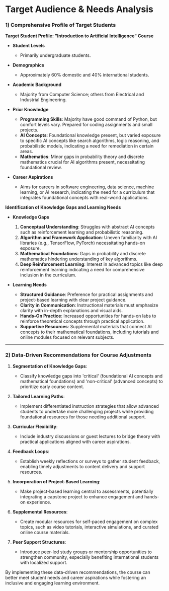 Target Audience & Needs Analysis
================================

### 1) Comprehensive Profile of Target Students

**Target Student Profile: "Introduction to Artificial Intelligence" Course**

- **Student Levels**
  - Primarily undergraduate students.

- **Demographics**
  - Approximately 60% domestic and 40% international students.

- **Academic Background**
  - Majority from Computer Science; others from Electrical and Industrial Engineering.
  
- **Prior Knowledge**
  - **Programming Skills**: Majority have good command of Python, but comfort levels vary. Prepared for coding assignments and small projects.
  - **AI Concepts**: Foundational knowledge present, but varied exposure to specific AI concepts like search algorithms, logic reasoning, and probabilistic models, indicating a need for remediation in certain areas.
  - **Mathematics**: Minor gaps in probability theory and discrete mathematics crucial for AI algorithms present, necessitating foundational review.

- **Career Aspirations**
  - Aims for careers in software engineering, data science, machine learning, or AI research, indicating the need for a curriculum that integrates foundational concepts with real-world applications.

**Identification of Knowledge Gaps and Learning Needs**

- **Knowledge Gaps**
  1. **Conceptual Understanding**: Struggles with abstract AI concepts such as reinforcement learning and probabilistic reasoning.
  2. **Algorithm and Framework Application**: Uneven familiarity with AI libraries (e.g., TensorFlow, PyTorch) necessitating hands-on exposure.
  3. **Mathematical Foundations**: Gaps in probability and discrete mathematics hindering understanding of key algorithms.
  4. **Deep Reinforcement Learning**: Interest in advanced topics like deep reinforcement learning indicating a need for comprehensive inclusion in the curriculum.

- **Learning Needs**
  - **Structured Guidance**: Preference for practical assignments and project-based learning with clear project guidance.
  - **Clarity in Communication**: Instructional materials must emphasize clarity with in-depth explanations and visual aids.
  - **Hands-On Practice**: Increased opportunities for hands-on labs to reinforce theoretical concepts through practical application.
  - **Supportive Resources**: Supplemental materials that connect AI concepts to their mathematical foundations, including tutorials and online modules focused on relevant subjects.

---

### 2) Data-Driven Recommendations for Course Adjustments

1. **Segmentation of Knowledge Gaps**:
   - Classify knowledge gaps into 'critical' (foundational AI concepts and mathematical foundations) and 'non-critical' (advanced concepts) to prioritize early course content.

2. **Tailored Learning Paths**:
   - Implement differentiated instruction strategies that allow advanced students to undertake more challenging projects while providing foundational resources for those needing additional support.

3. **Curricular Flexibility**:
   - Include industry discussions or guest lectures to bridge theory with practical applications aligned with career aspirations.

4. **Feedback Loops**:
   - Establish weekly reflections or surveys to gather student feedback, enabling timely adjustments to content delivery and support resources.

5. **Incorporation of Project-Based Learning**:
   - Make project-based learning central to assessments, potentially integrating a capstone project to enhance engagement and hands-on experience.

6. **Supplemental Resources**:
   - Create modular resources for self-paced engagement on complex topics, such as video tutorials, interactive simulations, and curated online course materials.

7. **Peer Support Structures**:
   - Introduce peer-led study groups or mentorship opportunities to strengthen community, especially benefiting international students with localized support.

By implementing these data-driven recommendations, the course can better meet student needs and career aspirations while fostering an inclusive and engaging learning environment.